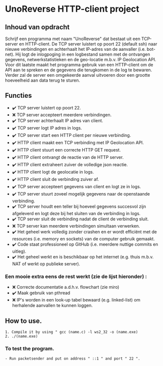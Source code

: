 # UnoReverse HTTP-client project

## Inhoud van opdracht
Schrijf een programma met naam "UnoReverse" dat bestaat uit een TCP-server en HTTP-client. De TCP server luistert op poort 22 (default ssh) naar nieuwe verbindingen en achterhaalt het IP-adres van de aanvaller (i.e. bot-net). Hij logt de inlogpoging in een logbestand samen met de ontvangen gegevens, netwerkstatistieken en de geo-locatie m.b.v. IP Geolocation API. Voor dit laatste maakt het programma gebruik van een HTTP-client om de API aan te spreken en de gegevens die terugkomen in de log te bewaren. Verder zal de server een omgekeerde aanval uitvoeren door een grootte hoeveelheid aan data terug te sturen.

## Functies
- ✔️ TCP server luistert op poort 22.
- ❌ TCP server accepteert meerdere verbindingen.
- ✔️ TCP server achterhaalt IP adres van client.
- ✔️ TCP server logt IP adres in logs.
- ✔️ TCP server start een HTTP client per nieuwe verbinding.
- ✔️ HTTP client maakt een TCP verbinding met IP Geolocation API.
- ✔️ HTTP client stuurt een correcte HTTP GET request.
- ✔️ HTTP client ontvangt de reactie van de HTTP server.
- ✔️ HTTP client extraheert zuiver de volledige json reactie.
- ✔️ HTTP client logt de geolocatie in logs.
- ✔️ HTTP client sluit de verbinding zuiver af.
- ✔️ TCP server accepteert gegevens van client en logt ze in logs.
- ✔️ TCP server stuurt zoveel mogelijk gegevens naar de openstaande verbinding.
- ✔️ TCP server houdt een teller bij hoeveel gegevens succesvol zijn afgeleverd en logt deze bij het sluiten van de verbinding in logs.
- ✔️ TCP server sluit de verbinding nadat de client de verbinding sluit.
- ❌ TCP server kan meerdere verbindingen simultaan verwerken.
- ✔️ Het geheel werk volledig zonder crashen en er wordt efficiënt met de resources (i.e. memory en sockets) van de computer gebruik gemaakt.
- ✔️ Code staat professioneel op GitHub (i.e. meerdere nuttige commits en uitleg).
- ✔️ Het geheel werkt en is beschikbaar op het internet (e.g. thuis m.b.v. NAT of werkt op publieke server).
### Een mooie extra eens de rest werkt (zie de lijst hieronder) :
  - ❌ Correcte documentatie a.d.h.v. flowchart (zie miro)
  - ✔️ Maak gebruik van pthread
  - ❌ IP's worden in een look-up tabel bewaard (e.g. linked-list) om herhalende aanvallen te kunnen loggen.

## How to use.
    1. Compile it by using " gcc (name.c) -l ws2_32 -o (name.exe)
    2. ./(name.exe)
### To test the program.
    - Run packetsender and put on address " ::1 " and port " 22 ".